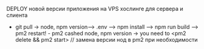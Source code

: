 DEPLOY новой версии приложения на VPS хослинге для сервера и слиента
- git pull -> node, npm version--> .env --> npm install --> npm run build --> pm2 restart! 
        - pm2 cashed node, npm version ->  you need to <pm2 delete && pm2 start> // замена версии нод в pm2 при необходимости